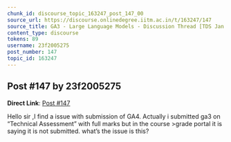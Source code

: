 ```yaml
---
chunk_id: discourse_topic_163247_post_147_00
source_url: https://discourse.onlinedegree.iitm.ac.in/t/163247/147
source_title: GA3 - Large Language Models - Discussion Thread [TDS Jan 2025]
content_type: discourse
tokens: 89
username: 23f2005275
post_number: 147
topic_id: 163247
---
```


## Post #147 by 23f2005275

**Direct Link**: [Post #147](https://discourse.onlinedegree.iitm.ac.in/t/163247/147)

Hello sir ,I find a issue with submission of GA4. Actually i submitted ga3 on “Technical Assessment” with full marks but in the course &gt;grade portal it is saying it is not submitted. what’s the issue is this?
